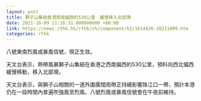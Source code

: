 ```yaml
---
layout: post
title: 獅子山集結香港西南偏西約530公里　緩慢移入北部灣
date: 2021-10-09 21:16:31.000000000 +08:00
link: https://news.rthk.hk/rthk/ch/component/k2/1614426-20211009.htm
categories: rthk
---
```


八號東南烈風或暴風信號，現正生效。

天文台表示，熱帶風暴獅子山集結在香港之西南偏西約530公里，預料向西北偏西緩慢移動，移入北部灣。

天文台表示，與獅子山相關的一道外圍廣闊雨帶正持續影響珠江口一帶，預計本港仍在一段時間內普遍吹強風至烈風，八號烈風或暴風信號會在午夜前維持。

